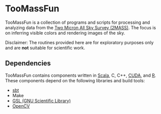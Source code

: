 TooMassFun
==========
TooMassFun is a collection of programs and scripts for processing and analyzing
data from the [Two Micron All Sky Survey
(2MASS)](http://www.ipac.caltech.edu/2mass/).  The focus is on inferring visible
colors and rendering images of the sky.

Disclaimer: The routines provided here are for exploratory purposes only and are
**not** suitable for scientific work.

Dependencies
------------
TooMassFun contains components written in [Scala](http://www.scala-lang.org/),
C, C++, [CUDA](https://developer.nvidia.com/cuda-toolkit), and
[R](http://www.r-project.org/).  These components depend on the following
libraries and build tools:

* [sbt](http://www.scala-sbt.org/)
* Make
* [GSL (GNU Scientific Library)](http://www.gnu.org/software/gsl/)
* [OpenCV](http://opencv.org/)

